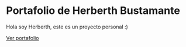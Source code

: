 # Portafolio de Herberth Bustamante

Hola soy Herberth, este es un proyecto personal :)

[Ver portafolio](https://sublimexf.netlify.app/ "HB Portafolio")